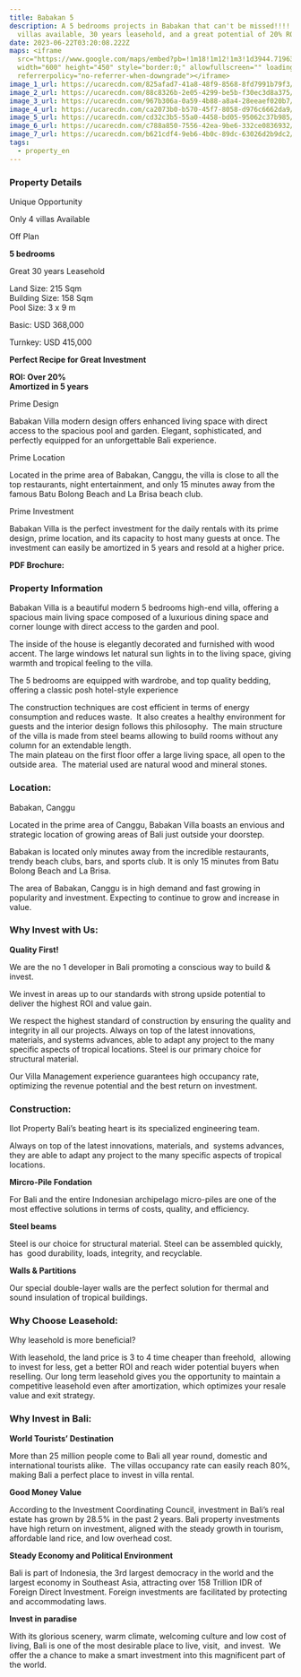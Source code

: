```yaml
---
title: Babakan 5
description: A 5 bedrooms projects in Babakan that can't be missed!!!!  Only 4
  villas available, 30 years leasehold, and a great potential of 20% ROI
date: 2023-06-22T03:20:08.222Z
maps: <iframe
  src="https://www.google.com/maps/embed?pb=!1m18!1m12!1m3!1d3944.7196381663343!2d115.1514476!3d-8.6228917!2m3!1f0!2f0!3f0!3m2!1i1024!2i768!4f13.1!3m3!1m2!1s0x2dd23959743904f7%3A0x1e2953e4beb60ea3!2sland%2030%20are%20padang%20tawang!5e0!3m2!1sen!2sid!4v1687404285168!5m2!1sen!2sid"
  width="600" height="450" style="border:0;" allowfullscreen="" loading="lazy"
  referrerpolicy="no-referrer-when-downgrade"></iframe>
image_1_url: https://ucarecdn.com/825afad7-41a8-48f9-8568-8fd7991b79f3/
image_2_url: https://ucarecdn.com/88c8326b-2e05-4299-be5b-f30ec3d8a375/
image_3_url: https://ucarecdn.com/967b306a-0a59-4b88-a8a4-28eeaef020b7/
image_4_url: https://ucarecdn.com/ca2073b0-b570-45f7-8058-d976c6662da9/
image_5_url: https://ucarecdn.com/cd32c3b5-55a0-4458-bd05-95062c37b985/
image_6_url: https://ucarecdn.com/c788a850-7556-42ea-9be6-332ce0836932/
image_7_url: https://ucarecdn.com/b621cdf4-9eb6-4b0c-89dc-63026d2b9dc2/
tags:
  - property_en
---
```

### **Property Details**

Unique Opportunity

Only 4﻿ villas Available

O﻿ff Plan

**5﻿ bedrooms**

Great 3﻿0 years Leasehold

Land Size: 215 Sqm\
Building Size: 158 Sqm\
Pool Size: 3 x 9 m

B﻿asic:  USD 368,000

T﻿urnkey: USD 415,000

**Perfect Recipe for Great Investment**

**ROI: Over 20%**\
**Amortized in 5 years**

P﻿rime Design

Babakan Villa modern design offers enhanced living space with direct access to the spacious pool and garden. Elegant, sophisticated, and perfectly equipped for an unforgettable Bali experience.

P﻿rime Location

Located in the prime area of Babakan, Canggu, the villa is close to all the top restaurants, night entertainment, and only 15 minutes away from the famous Batu Bolong Beach and La Brisa beach club.

P﻿rime Investment

Babakan Villa is the perfect investment for the daily rentals with its prime design, prime location, and its capacity to host many guests at once. The investment can easily be amortized in 5 years and resold at a higher price.

**PDF Brochure:**



### **Property Information**

Babakan Villa is a beautiful modern 5 bedrooms high-end villa, offering a spacious main living space composed of a luxurious dining space and corner lounge with direct access to the garden and pool.

The inside of the house is elegantly decorated and furnished with wood accent. The large windows let natural sun lights in to the living space, giving warmth and tropical feeling to the villa.

The 5 bedrooms are equipped with wardrobe, and top quality bedding, offering a classic posh hotel-style experience

The construction techniques are cost efficient in terms of energy consumption and reduces waste.  It also creates a healthy environment for guests and the interior design follows this philosophy.  The main structure of the villa is made from steel beams allowing to build rooms without any column for an extendable length.\
The main plateau on the first floor offer a large living space, all open to the outside area.  The material used are natural wood and mineral stones.

### **Location:**

Babakan, Canggu

Located in the prime area of Canggu, Babakan Villa boasts an envious and strategic location of growing areas of Bali just outside your doorstep.

Babakan is located only minutes away from the incredible restaurants, trendy beach clubs, bars, and sports club. It is only 15 minutes from Batu Bolong Beach and La Brisa.

The area of Babakan, Canggu is in high demand and fast growing in popularity and investment. Expecting to continue to grow and increase in value. 

### **Why Invest with Us:**

**Quality First!**

We are the no 1 developer in Bali promoting a conscious way to build & invest.

We invest in areas up to our standards with strong upside potential to deliver the highest ROI and value gain.

We respect the highest standard of construction by ensuring the quality and integrity in all our projects. Always on top of the latest innovations, materials, and systems advances, able to adapt any project to the many specific aspects of tropical locations. Steel is our primary choice for structural material.

Our Villa Management experience guarantees high occupancy rate, optimizing the revenue potential and the best return on investment.

### **Construction:**

Ilot Property Bali’s beating heart is its specialized engineering team.

Always on top of the latest innovations, materials, and  systems advances, they are able to adapt any project to the many specific aspects of tropical locations.

**Mircro-Pile Fondation**

For Bali and the entire Indonesian archipelago micro-piles are one of the most effective solutions in terms of costs, quality, and efficiency.

**Steel beams**

Steel is our choice for structural material. Steel can be assembled quickly, has  good durability, loads, integrity, and recyclable.

**Walls & Partitions**

Our special double-layer walls are the perfect solution for thermal and sound insulation of tropical buildings.

### **Why Choose Leasehold:**

W﻿hy leasehold is more beneficial?

With leasehold, the land price is 3 to 4 time cheaper than freehold,  allowing to invest for less, get a better ROI and reach wider potential buyers when reselling.  Our long term leasehold gives you the opportunity to maintain a competitive leasehold even after amortization, which optimizes your resale value and exit strategy.

### **Why Invest in Bali:**

**World Tourists’ Destination**

More than 25 million people come to Bali all year round, domestic and international tourists alike.  The villas occupancy rate can easily reach 80%, making Bali a perfect place to invest in villa rental.

**Good Money Value**

According to the Investment Coordinating Council, investment in Bali’s real estate has grown by 28.5% in the past 2 years. Bali property investments have high return on investment, aligned with the steady growth in tourism, affordable land rice, and low overhead cost.

**Steady Economy and Political Environment**

Bali is part of Indonesia, the 3rd largest democracy in the world and the largest economy in Southeast Asia, attracting over 158 Trillion IDR of Foreign Direct Investment. Foreign investments are facilitated by protecting and accommodating laws.

**Invest in paradise**

With its glorious scenery, warm climate, welcoming culture and low cost of living, Bali is one of the most desirable place to live, visit,  and invest.  We offer the a chance to make a smart investment into this magnificent part of the world.
